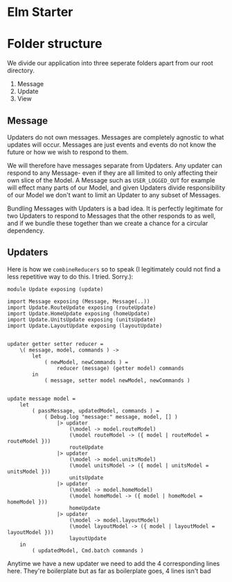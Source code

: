 # Elm Starter

# Folder structure

We divide our application into three seperate folders apart from our root directory.

1) Message
2) Update
3) View

## Message

Updaters do not own messages. Messages are completely agnostic to what updates will
occur. Messages are just events and events do not know the future or how we wish to respond
to them.

We will therefore have messages separate from Updaters. Any updater can respond to any
Message- even if they are all limited to only affecting their own slice of the Model.
A Message such as `USER_LOGGED_OUT` for example will effect many parts of our Model,
and given Updaters divide responsibility of our Model we don't want to limit an Updater
to any subset of Messages.

Bundling Messages with Updaters is a bad idea. It is perfectly legitimate for two Updaters
to respond to Messages that the other responds to as well, and if we bundle these together
than we create a chance for a circular dependency.

## Updaters




Here is how we `combineReducers` so to speak
(I legitimately could not find a less repetitive way to do this. I tried. Sorry.):

```
module Update exposing (update)

import Message exposing (Message, Message(..))
import Update.RouteUpdate exposing (routeUpdate)
import Update.HomeUpdate exposing (homeUpdate)
import Update.UnitsUpdate exposing (unitsUpdate)
import Update.LayoutUpdate exposing (layoutUpdate)


updater getter setter reducer =
    \( message, model, commands ) ->
        let
            ( newModel, newCommands ) =
                reducer (message) (getter model) commands
        in
            ( message, setter model newModel, newCommands )


update message model =
    let
        ( passMessage, updatedModel, commands ) =
            ( Debug.log "message:" message, model, [] )
                |> updater
                    (\model -> model.routeModel)
                    (\model routeModel -> ({ model | routeModel = routeModel }))
                    routeUpdate
                |> updater
                    (\model -> model.unitsModel)
                    (\model unitsModel -> ({ model | unitsModel = unitsModel }))
                    unitsUpdate
                |> updater
                    (\model -> model.homeModel)
                    (\model homeModel -> ({ model | homeModel = homeModel }))
                    homeUpdate
                |> updater
                    (\model -> model.layoutModel)
                    (\model layoutModel -> ({ model | layoutModel = layoutModel }))
                    layoutUpdate
    in
        ( updatedModel, Cmd.batch commands )
```

Anytime we have a new updater we need to add the 4 corresponding lines here. They're
boilerplate but as far as boilerplate goes, 4 lines isn't bad
